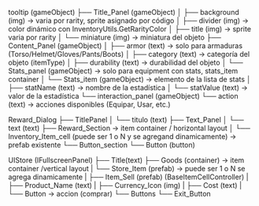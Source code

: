 tooltip (gameObject)
├── Title_Panel (gameObject)
│   ├── background (img) -> varia por rarity, sprite asignado por código
│   ├── divider (img) -> color dinámico con InventoryUtils.GetRarityColor
│   ├── title (img) -> sprite varia por rarity
│   └── miniature (img) -> miniatura del objeto
├── Content_Panel (gameObject)
│   ├── armor (text) -> solo para armaduras (Torso/Helmet/Gloves/Pants/Boots)
│   ├── category (text) -> categoría del objeto (itemType)
│   ├── durability (text) -> durabilidad del objeto
│   └── Stats_panel (gameObject) -> solo para equipment con stats, stats_item container
│       └── Stats_item (gameObject) -> elemento de la lista de stats
│           ├── statName (text) -> nombre de la estadística
│           └── statValue (text) -> valor de la estadística
└── interaction_panel (gameObject)
    └── action (text) -> acciones disponibles (Equipar, Usar, etc.)


Reward_Dialog
├── TitlePanel
│   └──  titulo (text)
├── Text_Panel 
│   └──  text (text)
├── Reward_Section -> item container / horizontal layout
│   └──  Inventory_Item_cell (puede ser 1 o N y se agregand dinamicamente) -> prefab existente
└── Button_section
    └── Button (button)

UIStore (IFullscreenPanel)
├── Title(text)
├── Goods (container) -> item container /vertical layout
|   └── Store_Item (prefab) -> puede ser 1 o N se agrega dinamicamente
|       ├── Item_Sell (prefab) (BaseItemCellController)
|       ├── Product_Name (text)
|       ├── Currency_Icon (img)
|       ├── Cost (text)
|       └── Button -> accion (comprar)
└── Buttons
    └── Exit_Button 